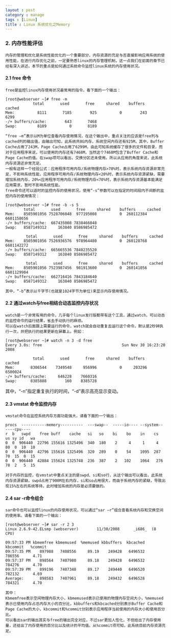 ```yaml
---
layout : post
category : manage
tags : [Linux]
title : Linux 系统优化之Memory
---
```




### 2. 内存性能评估
 
	内存的管理和优化是系统性能优化的一个重要部分，内存资源的充足与否直接影响应用系统的使用性能，在进行内存优化之前，一定要熟悉linux的内存管理机制，这一点我们在前面的章节已经有深入讲述，本节的重点是如何通过系统命令监控linux系统的内存使用状况。

#### 2.1 free 命令
	free是监控linux内存使用状况最常用的指令，看下面的一个输出：

	[root@webserver ~]# free -m
				total       used       free     shared    buffers     cached
	Mem:          8111       7185        925          0        243       6299
	-/+ buffers/cache:        643       7468
	Swap:         8189          0       8189
  
	“free –m”表示以M为单位查看内存使用情况，在这个输出中，重点关注的应该是free列与cached列的输出值，由输出可知，此系统共8G内存，系统空闲内存还有925M，其中，Buffer Cache占用了243M，Page Cache占用了6299M，由此可知系统缓存了很多的文件和目录，而对于应用程序来说，可以使用的内存还有7468M，当然这个7468M包含了Buffer Cache和Page Cache的值。在swap项可以看出，交换分区还未使用。所以从应用的角度来说，此系统内存资源还非常充足。
	一般有这样一个经验公式：应用程序可用内存/系统物理内存>70%时，表示系统内存资源非常充足，不影响系统性能，应用程序可用内存/系统物理内存<20%时，表示系统内存资源紧缺，需要增加系统内存，20%<应用程序可用内存/系统物理内存<70%时，表示系统内存资源基本能满足应用需求，暂时不影响系统性能。
	free命令还可以适时的监控内存的使用状况，使用“-s”参数可以在指定的时间段内不间断的监控内存的使用情况：
	
	[root@webserver ~]# free -b -s 5
			total       used       free     shared    buffers     cached
	Mem:    8505901056 7528706048  977195008          0  260112384 6601158656
	-/+ buffers/cache:  667435008 7838466048
	Swap:   8587149312     163840 8586985472

             total       used       free     shared    buffers     cached
	Mem:    8505901056 7526936576  978964480          0  260128768 6601142272
	-/+ buffers/cache:  665665536 7840235520
	Swap:   8587149312     163840 8586985472

             total       used       free     shared    buffers     cached
	Mem:    8505901056 7523987456  981913600          0  260141056 6601129984
	-/+ buffers/cache:  662716416 7843184640
	Swap:   8587149312     163840 8586985472
	
	其中，“-b”表示以千字节(也就是1024字节为单位)来显示内存使用情况。

#### 2.2 通过watch与free相结合动态监控内存状况

	watch是一个非常有用的命令，几乎每个linux发行版都带有这个工具，通过watch，可以动态的监控命令的运行结果，省去手动执行的麻烦。
	可以在watch后面跟上需要运行的命令，watch就会自动重复去运行这个命令，默认是2秒钟执行一次，并把执行的结果更新在屏幕上。例如：
	
	[root@webserver ~]# watch -n 3 -d free
	Every 3.0s: free                                   Sun Nov 30 16:23:20 2008

				total       used       free     shared    buffers     cached
	Mem:       8306544    7349548     956996          0     203296    6500024
	-/+ buffers/cache:     646228    7660316
	Swap:      8385888        160    8385728
	
其中，“-n”指定重复执行的时间，“-d”表示高亮显示变动。

#### 2.3 vmstat 命令监控内存

	vmstat命令在监控系统内存方面功能强大，请看下面的一个输出：
	
	procs  -----------memory----------  ---swap--  -----io---- --system--   ----cpu----
	r  b   swpd    free buff    cache   si   so    bi    bo    in    cs    us sy id   wa
	0  0  906440  22796 155616 1325496  340  180    2     4     1     4    80  0  10  10
	0  0  906440  42796 155616 1325496  320  289    0    54    1095  287   70  15  0  15
	0  0  906440  42884 155624 1325748  236  387    2   102    1064   276  78  2   5  15

	对于内存的监控，在vmstat中重点关注的是swpd、si和so行，从这个输出可以看出，此系统内存资源紧缺，swpd占用了900M左右内存，si和so占用很大，而由于系统内存的紧缺，导致出现15%左右的系统等待，此时增加系统的内存是必须要做的。

#### 2.4 sar -r命令组合
	
	sar命令也可以监控linux的内存使用状况，可以通过“sar –r”组合查看系统内存和交换空间的使用率。请看下面的一个输出：
 
	[root@webserver ~]# sar -r 2 3
	Linux 2.6.9-42.ELsmp (webserver)        11/30/2008      _i686_  (8 CPU)

	09:57:33 PM kbmemfree kbmemused  %memused kbbuffers  kbcached  kbcommit   %commit
	09:57:35 PM    897988   7408556     89.19    249428   6496532    786556      4.71
	09:57:37 PM    898564   7407980     89.18    249428   6496532    784276      4.70
	09:57:39 PM    899196   7407348     89.17    249440   6496520    782132      4.69
	Average:       898583   7407961     89.18    249432   6496528    784321      4.70
	
	其中：
	Kbmemfree表示空闲物理内存大小，kbmemused表示已使用的物理内存空间大小，%memused表示已使用内存占总内存大小的百分比，kbbuffers和kbcached分别表示Buffer Cache和Page Cache的大小，kbcommit和%commit分别表示应用程序当前使用的内存大小和使用百分比。
	可以看出sar的输出其实与free的输出完全对应，不过sar更加人性化，不但给出了内存使用量，还给出了内存使用的百分比以及统计的平均值。从%commit项可知，此系统目前内存资源充足。